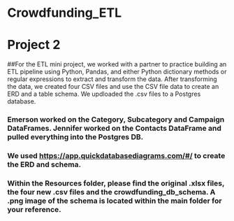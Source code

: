 # Crowdfunding_ETL
# Project 2


##For the ETL mini project, we worked with a partner to practice building an ETL pipeline using Python, Pandas, and either Python dictionary methods or regular expressions to extract and transform the data. After transforming the data, we created four CSV files and use the CSV file data to create an ERD and a table schema. We updloaded the .csv files to a Postgres database.

### Emerson worked on the Category, Subcategory and Campaign DataFrames. Jennifer worked on the Contacts DataFrame and pulled everything into the Postgres DB.

### We used https://app.quickdatabasediagrams.com/#/ to create the ERD and schema.

### Within the Resources folder, please find the original .xlsx files, the four new .csv files and the crowdfunding_db_schema. A .png image of the schema is located within the main folder for your reference.
